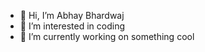 - 👋 Hi, I’m Abhay Bhardwaj
- 👀 I’m interested in coding
- 🌱 I’m currently working on something cool


<!---
abhaybhardwaj08/abhaybhardwaj08 is a ✨ special ✨ repository because its `README.md` (this file) appears on your GitHub profile.
You can click the Preview link to take a look at your changes.
--->
